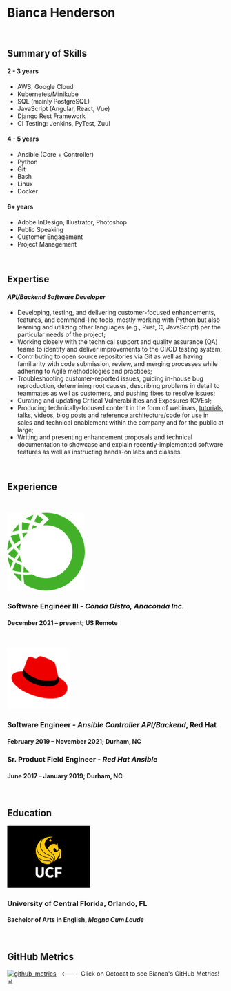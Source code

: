 # Bianca Henderson

&nbsp;

## Summary of Skills

#### **2 - 3 years**
- AWS, Google Cloud
- Kubernetes/Minikube
- SQL (mainly PostgreSQL)
- JavaScript (Angular, React, Vue)
- Django Rest Framework
- CI Testing: Jenkins, PyTest, Zuul

#### **4 - 5 years**
- Ansible (Core + Controller)
- Python
- Git
- Bash
- Linux
- Docker

#### **6+ years**
- Adobe InDesign, Illustrator, Photoshop
- Public Speaking
- Customer Engagement
- Project Management

&nbsp;

## Expertise

#### _API/Backend Software Developer_
- Developing, testing, and delivering customer-focused enhancements, features, and command-line tools, mostly working with Python but also learning and utilizing other languages (e.g., Rust, C, JavaScript) per the particular needs of the project;
- Working closely with the technical support and quality assurance (QA) teams to identify and deliver improvements to the CI/CD testing system;
- Contributing to open source repositories via Git as well as having familiarity with code submission, review, and merging processes while adhering to Agile methodologies and practices;
- Troubleshooting customer-reported issues, guiding in-house bug reproduction, determining root causes, describing problems in detail to teammates as well as customers, and pushing fixes to resolve issues;
- Curating and updating Critical Vulnerabilities and Exposures (CVEs);
- Producing technically-focused content in the form of webinars, [tutorials](https://us.pycon.org/2023/schedule/presentation/94/), [talks](https://youtu.be/OeSv0_HesaU), [videos](https://www.youtube.com/watch?v=VD5TXcbYgR4&t=27s&ab_channel=Conda), [blog posts](https://conda.org/blog/2023-05-31-may-2023-releases) and [reference architecture/code](https://github.com/Ansible-Getting-Started) for use in sales and technical enablement within the company and for the public at large;
- Writing and presenting enhancement proposals and technical documentation to showcase and explain recently-implemented software features as well as instructing hands-on labs and classes.

&nbsp;

## Experience

&nbsp;

[![anaconda](/images/anaconda.png)](https://www.anaconda.com/)

### **Software Engineer III** -  _Conda Distro, Anaconda Inc._
#### December 2021 – present; US Remote

&nbsp;

[![redhat](/images/redhat.png)](https://www.redhat.com/en)

### **Software Engineer** - _Ansible Controller API/Backend_, Red Hat
#### February 2019 – November 2021; Durham, NC

### **Sr. Product Field Engineer** - _Red Hat Ansible_
#### June 2017 – January 2019; Durham, NC

&nbsp;

## Education
[![ucf](/images/ucf.png)](http://www.ucf.edu/)

### University of Central Florida, Orlando, FL
#### Bachelor of Arts in English, _Magna Cum Laude_

&nbsp;

## GitHub Metrics

[![github_metrics](https://github.githubassets.com/images/icons/emoji/octocat.png)](https://metrics.lecoq.io/about/beeankha)  &nbsp; <---&nbsp; Click on Octocat to see Bianca's GitHub Metrics!  📊
